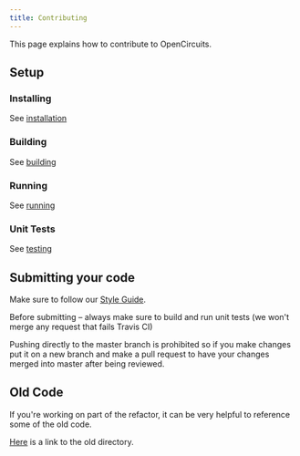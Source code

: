 ```yaml
---
title: Contributing
---
```


This page explains how to contribute to OpenCircuits.


## Setup

### Installing

See [installation](./Installation)

### Building

See [building](./Running#backend)

### Running

See [running](./Running#frontend)

### Unit Tests

See [testing](./Running#testing)


## Submitting your code

Make sure to follow our [Style Guide](/Guides/StyleGuide/PullRequests).

Before submitting – always make sure to build and run unit tests (we won't merge any request that fails Travis CI)

Pushing directly to the master branch is prohibited so if you make changes put it on a new branch and make a pull request to have your changes merged into master after being reviewed.

## Old Code

If you're working on part of the refactor, it can be very helpful to reference some of the old code.

[Here](https://github.com/OpenCircuits/OpenCircuits/tree/ac87b95e083cacec5dd83c10526e6ac7d03ff253/old_site) is a link to the old directory.

